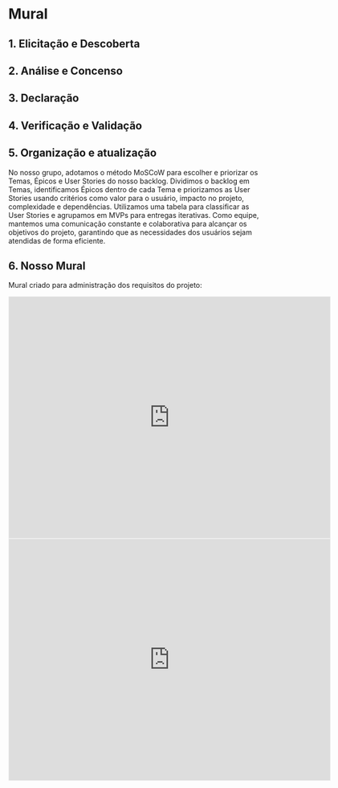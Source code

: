 # Mural

## 1. Elicitação e Descoberta

## 2. Análise e Concenso

## 3. Declaração

## 4. Verificação e Validação

## 5. Organização e atualização

No nosso grupo, adotamos o método MoSCoW para escolher e priorizar os Temas, Épicos e User Stories do nosso backlog. Dividimos o backlog em Temas, identificamos Épicos dentro de cada Tema e priorizamos as User Stories usando critérios como valor para o usuário, impacto no projeto, complexidade e dependências. Utilizamos uma tabela para classificar as User Stories e agrupamos em MVPs para entregas iterativas. Como equipe, mantemos uma comunicação constante e colaborativa para alcançar os objetivos do projeto, garantindo que as necessidades dos usuários sejam atendidas de forma eficiente.

## 6. Nosso Mural

Mural criado para administração dos requisitos do projeto:

<iframe src='https://app.mural.co/embed/ce59d0d4-3b89-456f-ab1d-da3e2e14eb45'
        width='100%'
        height='480px'
        style='min-width: 640px; min-height: 480px; background-color: #f4f4f4; border: 1px solid #efefef'
        sandbox='allow-same-origin allow-scripts allow-modals allow-popups allow-popups-to-escape-sandbox'>
</iframe>


<iframe src='https://docs.google.com/spreadsheets/d/1UX_EsvpYJz_b_KXNsCnX12jYCwKAnS9w7NYoue2S4uo/edit#gid=0&range=A1:F20'
        width='100%'
        height='480px'
        style='min-width: 640px; min-height: 480px; background-color: #f4f4f4; border: 1px solid #efefef'
        sandbox='allow-same-origin allow-scripts allow-modals allow-popups allow-popups-to-escape-sandbox'>
</iframe>
